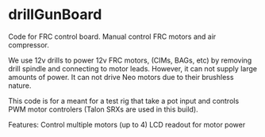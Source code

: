 # drillGunBoard

Code for FRC control board. Manual control FRC motors and air compressor.

We use 12v drills to power 12v FRC motors, (CIMs, BAGs, etc) by removing drill spindle and connecting to motor leads. However, it can not supply large amounts of power. It can not drive Neo motors due to their brushless nature. 

This code is for a meant for a test rig that take a pot input and controls PWM motor controlers (Talon SRXs are used in this build).

Features:
Control multiple motors (up to 4)
LCD readout for motor power
